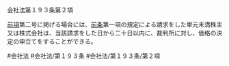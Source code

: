 会社法第１９３条第２項

[前項](会社法＿＿＿＿第１９３条第１項)第二号に掲げる場合には、[前条](会社法＿＿＿＿第１９２条第１項)第一項の規定による請求をした単元未満株主又は株式会社は、当該請求をした日から二十日以内に、裁判所に対し、価格の決定の申立てをすることができる。

#会社法
#会社法/第１９３条
#会社法/第１９３条/第２項
